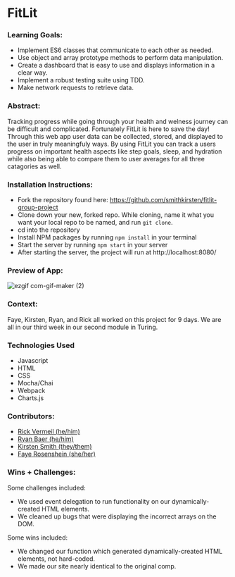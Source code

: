 # FitLit


### Learning Goals:
- Implement ES6 classes that communicate to each other as needed.
- Use object and array prototype methods to perform data manipulation.
- Create a dashboard that is easy to use and displays information in a clear way.
- Implement a robust testing suite using TDD.
- Make network requests to retrieve data.


### Abstract:
Tracking progress while going through your health and welness journey can be difficult and complicated. Fortunately FitLit is here to save the day! Through this web app user data can be collected, stored, and displayed to the user in truly meaningfuly ways. By using FitLit you can track a users progress on important health aspects like step goals, sleep, and hydration while also being able to compare them to user averages for all three catagories as well. 


### Installation Instructions:
- Fork the repository found here: https://github.com/smithkirsten/fitlit-group-project  
- Clone down your new, forked repo. While cloning, name it what you want your local repo to be named, and run `git clone`. 
- cd into the repository
- Install NPM packages by running `npm install` in your terminal
- Start the server by running `npm start` in your server  
- After starting the server, the project will run at http://localhost:8080/

### Preview of App:

![ezgif com-gif-maker (2)](https://user-images.githubusercontent.com/113728354/207120223-ecd2ad19-c3ab-4fad-bef4-c74db5182182.gif)


### Context:
Faye, Kirsten, Ryan, and Rick all worked on this project for 9 days. We are all in our third week in our second module in Turing.

### Technologies Used
- Javascript
- HTML
- CSS 
- Mocha/Chai
- Webpack
- Charts.js

### Contributors:
- [Rick Vermeil (he/him)](https://www.linkedin.com/in/rick-vermeil-b93581159/)
- [Ryan Baer (he/him)](https://www.linkedin.com/in/ryan-baer-33311114a/)
- [Kirsten Smith (they/them)](https://www.linkedin.com/in/kirsten-stamm-smith/)
- [Faye Rosenshein (she/her)](https://www.linkedin.com/in/faye-rosenshein-8ba421242/) 


### Wins + Challenges:
Some challenges included: 
- We used event delegation to run functionality on our dynamically-created HTML elements. 
- We cleaned up bugs that were displaying the incorrect arrays on the DOM. 

Some wins included:
- We changed our function which generated dynamically-created HTML elements, not hard-coded.
- We made our site nearly identical to the original comp. 
